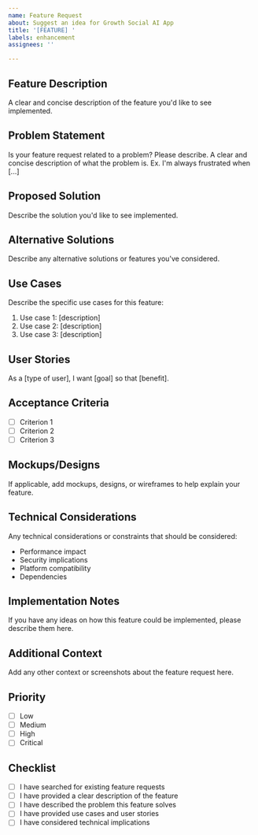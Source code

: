 ```yaml
---
name: Feature Request
about: Suggest an idea for Growth Social AI App
title: '[FEATURE] '
labels: enhancement
assignees: ''

---
```


## Feature Description
A clear and concise description of the feature you'd like to see implemented.

## Problem Statement
Is your feature request related to a problem? Please describe.
A clear and concise description of what the problem is. Ex. I'm always frustrated when [...]

## Proposed Solution
Describe the solution you'd like to see implemented.

## Alternative Solutions
Describe any alternative solutions or features you've considered.

## Use Cases
Describe the specific use cases for this feature:
1. Use case 1: [description]
2. Use case 2: [description]
3. Use case 3: [description]

## User Stories
As a [type of user], I want [goal] so that [benefit].

## Acceptance Criteria
- [ ] Criterion 1
- [ ] Criterion 2
- [ ] Criterion 3

## Mockups/Designs
If applicable, add mockups, designs, or wireframes to help explain your feature.

## Technical Considerations
Any technical considerations or constraints that should be considered:
- Performance impact
- Security implications
- Platform compatibility
- Dependencies

## Implementation Notes
If you have any ideas on how this feature could be implemented, please describe them here.

## Additional Context
Add any other context or screenshots about the feature request here.

## Priority
- [ ] Low
- [ ] Medium
- [ ] High
- [ ] Critical

## Checklist
- [ ] I have searched for existing feature requests
- [ ] I have provided a clear description of the feature
- [ ] I have described the problem this feature solves
- [ ] I have provided use cases and user stories
- [ ] I have considered technical implications
